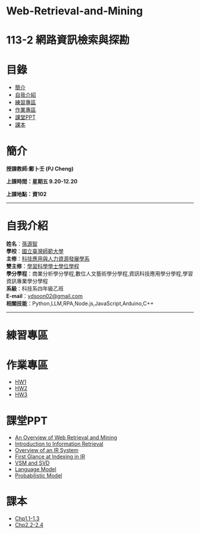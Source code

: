 # Web-Retrieval-and-Mining
# 113-2 網路資訊檢索與探勘
# 目錄
+ [簡介](https://github.com/yuancc12/Web-Retrieval-and-Mining/blob/main/README.md#%E7%B0%A1%E4%BB%8B)
+ [自我介紹](https://github.com/yuancc12/Web-Retrieval-and-Mining/blob/main/README.md#%E8%87%AA%E6%88%91%E4%BB%8B%E7%B4%B9)
+ [練習專區](https://github.com/yuancc12/Web-Retrieval-and-Mining/blob/main/README.md#%E7%B7%B4%E7%BF%92%E5%B0%88%E5%8D%80)
+ [作業專區](https://github.com/yuancc12/Web-Retrieval-and-Mining/blob/main/README.md#%E4%BD%9C%E6%A5%AD%E5%B0%88%E5%8D%80)
+ [課堂PPT](https://github.com/yuancc12/Web-Retrieval-and-Mining/blob/main/README.md#%E8%AA%B2%E5%A0%82ppt)
+ [課本](https://github.com/yuancc12/Web-Retrieval-and-Mining/blob/main/README.md#%E8%AA%B2%E6%9C%AC)

# 簡介
**授課教師:鄭卜壬 (PJ Cheng)**

**上課時間：星期五 9.20-12.20**

**上課地點：資102**
***
# 自我介紹
**姓名**：[孫源智](https://yuancc12.github.io/web/mypages/)\
**學校**：[國立臺灣師範大學](https://www.ntnu.edu.tw/)\
**主修**：[科技應用與人力資源發展學系](https://www.tahrd.ntnu.edu.tw/)\
**雙主修**：[學習科學學士學位學程](https://www.upls.ntnu.edu.tw/)\
**學分學程**：商業分析學分學程,數位人文藝術學分學程,資訊科技應用學分學程,學習資訊專業學分學程\
**系級**：科技系四年級乙班\
**E-mail**：ydsoon02@gmail.com\
**相關技能**：Python,LLM,RPA,Node.js,JavaScript,Arduino,C++
***
# 練習專區
# 作業專區
 + [HW1](https://www.csie.ntu.edu.tw/%7Epjcheng/course/wm2025/Assignment1.pdf)
 + [HW2](https://www.csie.ntu.edu.tw/%7Epjcheng/course/wm2025/Assignment2.pdf)
 + [HW3](https://cool.ntu.edu.tw/courses/44637/announcements)
# 課堂PPT
+ [An Overview of Web Retrieval and Mining](https://www.csie.ntu.edu.tw/%7Epjcheng/course/wm2025/overview_2025.pdf)
+ [Introduction to Information Retrieval](https://www.csie.ntu.edu.tw/~pjcheng/course/wm2025/introir_2025.pdf)
+ [Overview of an IR System](https://www.csie.ntu.edu.tw/~pjcheng/course/wm2025/irsys_2025.pdf)
+ [First Glance at Indexing in IR](https://www.csie.ntu.edu.tw/~pjcheng/course/wm2025/indexing_2025.pdf)
+ [VSM and SVD](csie.ntu.edu.tw/~pjcheng/course/wm2025/vsmodel_2025.pdf)
+ [Language Model](https://www.csie.ntu.edu.tw/%7Epjcheng/course/wm2025/langmodel_2025.pdf)
+ [Probabilistic Model](https://www.csie.ntu.edu.tw/%7Epjcheng/course/wm2025/probmodel_2025.pdf)
# 課本
+ [Chp1.1-1.3](https://nlp.stanford.edu/IR-book/pdf/01bool.pdf)
+ [Chp2.2-2.4](https://nlp.stanford.edu/IR-book/pdf/02voc.pdf)

